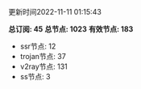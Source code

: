 更新时间2022-11-11 01:15:43

**总订阅: 45**
**总节点: 1023**
**有效节点: 183**
- ssr节点: 12
- trojan节点: 37
- v2ray节点: 131
- ss节点: 3
